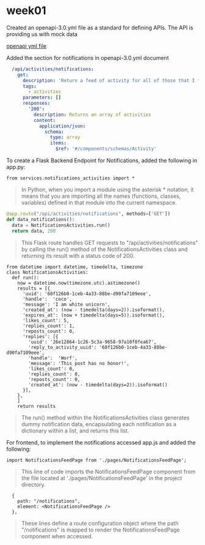 # week01


Created an openapi-3.0.yml file as a standard for defining APIs. 
The API is providing us with mock data

[openapi yml file](backend-flask/openapi-3.0.yml)


Added the section for notifications in openapi-3.0.yml document

```yml
  /api/activities/notifications:
    get:
      description: 'Return a feed of activity for all of those that I follow'
      tags:
        - activities
      parameters: []
      responses:
        '200':
          description: Returns an array of activities
          content:
            application/json:
              schema:
                type: array
                items:
                  $ref: '#/components/schemas/Activity'
```




To create a Flask Backend Endpoint for Notifications, added the following in app.py:

```
from services.notifications_activities import *
```
> In Python, when you import a module using the asterisk * notation, it means that you are importing all the names (functions, classes, variables) defined in that module into the current namespace.

  
```py
@app.route("/api/activities/notifications", methods=['GET'])
def data_notifications():
  data = NotificationsActivities.run()
  return data, 200
```
>This Flask route handles GET requests to "/api/activities/notifications" by calling the run() method of the NotificationsActivities class and returning its result with a status code of 200.


```
from datetime import datetime, timedelta, timezone
class NotificationsActivities:
  def run():
    now = datetime.now(timezone.utc).astimezone()
    results = [{
      'uuid': '68f126b0-1ceb-4a33-88be-d90fa7109eee',
      'handle':  'coco',
      'message': 'I am white unicorn',
      'created_at': (now - timedelta(days=2)).isoformat(),
      'expires_at': (now + timedelta(days=5)).isoformat(),
      'likes_count': 5,
      'replies_count': 1,
      'reposts_count': 0,
      'replies': [{
        'uuid': '26e12864-1c26-5c3a-9658-97a10f8fea67',
        'reply_to_activity_uuid': '68f126b0-1ceb-4a33-88be-d90fa7109eee',
        'handle':  'Worf',
        'message': 'This post has no honor!',
        'likes_count': 0,
        'replies_count': 0,
        'reposts_count': 0,
        'created_at': (now - timedelta(days=2)).isoformat()
      }],
    },
    ]
    return results
```

>The run() method within the NotificationsActivities class generates dummy notification data, encapsulating each notification as a dictionary within a list, and returns this list.




For frontend, to implement the notifications accessed app.js and added the following:


```
import NotificationsFeedPage from './pages/NotificationsFeedPage';
```
> This line of code imports the NotificationsFeedPage component from the file located at './pages/NotificationsFeedPage' in the project directory.


  
```
  {
    path: "/notifications",
    element: <NotificationsFeedPage />
  },
```
> These lines define a route configuration object where the path "/notifications" is mapped to render the NotificationsFeedPage component when accessed.

